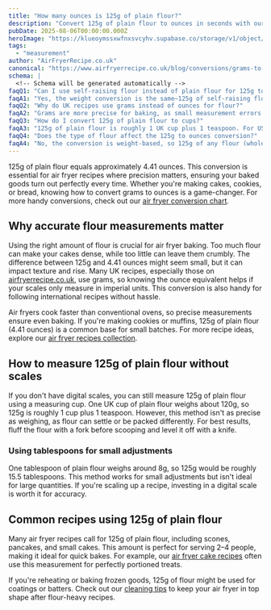 ```yaml
---
title: "How many ounces is 125g of plain flour?"
description: "Convert 125g of plain flour to ounces in seconds with our simple guide. Perfect for air fryer baking and precise UK measurements."
pubDate: 2025-08-06T00:00:00.000Z
heroImage: "https://klueoymssxwfnxsvcyhv.supabase.co/storage/v1/object/public/Shmucket/125g-plain-flour-to-ounces.webp"
tags:
  - "measurement"
author: "AirFryerRecipe.co.uk"
canonical: "https://www.airfryerrecipe.co.uk/blog/conversions/grams-to-ounces/125g-plain-flour-to-ounces"
schema: |
  <!-- Schema will be generated automatically -->
faqQ1: "Can I use self-raising flour instead of plain flour for 125g to ounces conversion?"
faqA1: "Yes, the weight conversion is the same—125g of self-raising flour also equals 4.41 ounces. However, self-raising flour contains baking powder, so adjust your recipe accordingly to avoid over-rising in the air fryer."
faqQ2: "Why do UK recipes use grams instead of ounces for flour?"
faqA2: "Grams are more precise for baking, as small measurement errors can affect texture. UK recipes often use metric measurements, while ounces are more common in the US. Digital scales make grams easier to work with for air fryer recipes."
faqQ3: "How do I convert 125g of plain flour to cups?"
faqA3: "125g of plain flour is roughly 1 UK cup plus 1 teaspoon. For US cups, it's about 1 cup (120ml). Note that cup measurements can vary, so weighing is more reliable for air fryer baking."
faqQ4: "Does the type of flour affect the 125g to ounces conversion?"
faqA4: "No, the conversion is weight-based, so 125g of any flour (wholemeal, spelt, etc.) equals 4.41 ounces. However, different flours have varying densities, so always spoon them into measuring cups lightly for accuracy."
---
```

<p>125g of plain flour equals approximately 4.41 ounces. This conversion is essential for air fryer recipes where precision matters, ensuring your baked goods turn out perfectly every time. Whether you're making cakes, cookies, or bread, knowing how to convert grams to ounces is a game-changer. For more handy conversions, check out our <a href=https://www.airfryerrecipe.co.uk/air-fryer-conversion-chart>air fryer conversion chart</a>.</p>  

<h2>Why accurate flour measurements matter</h2>  
<p>Using the right amount of flour is crucial for air fryer baking. Too much flour can make your cakes dense, while too little can leave them crumbly. The difference between 125g and 4.41 ounces might seem small, but it can impact texture and rise. Many UK recipes, especially those on <a href=https://www.airfryerrecipe.co.uk>airfryerrecipe.co.uk</a>, use grams, so knowing the ounce equivalent helps if your scales only measure in imperial units. This conversion is also handy for following international recipes without hassle.</p>  

<p>Air fryers cook faster than conventional ovens, so precise measurements ensure even baking. If you're making cookies or muffins, 125g of plain flour (4.41 ounces) is a common base for small batches. For more recipe ideas, explore our <a href=https://www.airfryerrecipe.co.uk/recipes>air fryer recipes collection</a>.</p>  

<h2>How to measure 125g of plain flour without scales</h2>  
<p>If you don't have digital scales, you can still measure 125g of plain flour using a measuring cup. One UK cup of plain flour weighs about 120g, so 125g is roughly 1 cup plus 1 teaspoon. However, this method isn't as precise as weighing, as flour can settle or be packed differently. For best results, fluff the flour with a fork before scooping and level it off with a knife.</p>  

<h3>Using tablespoons for small adjustments</h3>  
<p>One tablespoon of plain flour weighs around 8g, so 125g would be roughly 15.5 tablespoons. This method works for small adjustments but isn't ideal for large quantities. If you're scaling up a recipe, investing in a digital scale is worth it for accuracy.</p>  

<h2>Common recipes using 125g of plain flour</h2>  
<p>Many air fryer recipes call for 125g of plain flour, including scones, pancakes, and small cakes. This amount is perfect for serving 2–4 people, making it ideal for quick bakes. For example, our <a href=https://www.airfryerrecipe.co.uk/recipe-category/cakes>air fryer cake recipes</a> often use this measurement for perfectly portioned treats.</p>  

<p>If you're reheating or baking frozen goods, 125g of flour might be used for coatings or batters. Check out our <a href=https://www.airfryerrecipe.co.uk/air-fryer-cleaner>cleaning tips</a> to keep your air fryer in top shape after flour-heavy recipes.</p>
